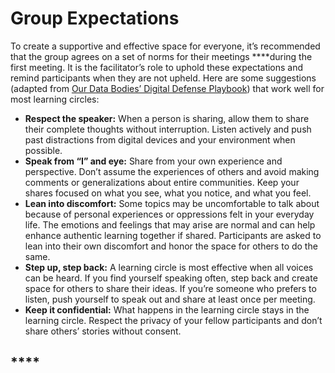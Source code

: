 # Group Expectations

To create a supportive and effective space for everyone, it’s recommended that the group agrees on a set of norms for their meetings ****during the first meeting. It is the facilitator’s role to uphold these expectations and remind participants when they are not upheld. Here are some suggestions \(adapted from [Our Data Bodies’ Digital Defense Playbook](https://www.odbproject.org/wp-content/uploads/2019/03/ODB_DDP_HighRes_Single.pdf)\) that work well for most learning circles:

* **Respect the speaker:** When a person is sharing, allow them to share their complete thoughts without interruption. Listen actively and push past distractions from digital devices and your environment when possible.
* **Speak from “I” and eye:** Share from your own experience and perspective. Don’t assume the experiences of others and avoid making comments or generalizations about entire communities. Keep your shares focused on what you see, what you notice, and what you feel.
* **Lean into discomfort:** Some topics may be uncomfortable to talk about because of personal experiences or oppressions felt in your everyday life. The emotions and feelings that may arise are normal and can help enhance authentic learning together if shared. Participants are asked to lean into their own discomfort and honor the space for others to do the same.
* **Step up, step back:** A learning circle is most effective when all voices can be heard. If you find yourself speaking often, step back and create space for others to share their ideas. If you’re someone who prefers to listen, push yourself to speak out and share at least once per meeting.
* **Keep it confidential:** What happens in the learning circle stays in the learning circle. Respect the privacy of your fellow participants and don’t share others’ stories without consent.

## \*\*\*\*

